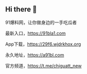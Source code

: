 ## Hi there 👋

91爆料网，让你做身边的一手吃瓜者

最新入口，https://91bla1.com

App下载，https://29f6.wjdrkhox.org

永久地址，https://a91bl.com

官方频道，https://t.me/chiguatt_new
